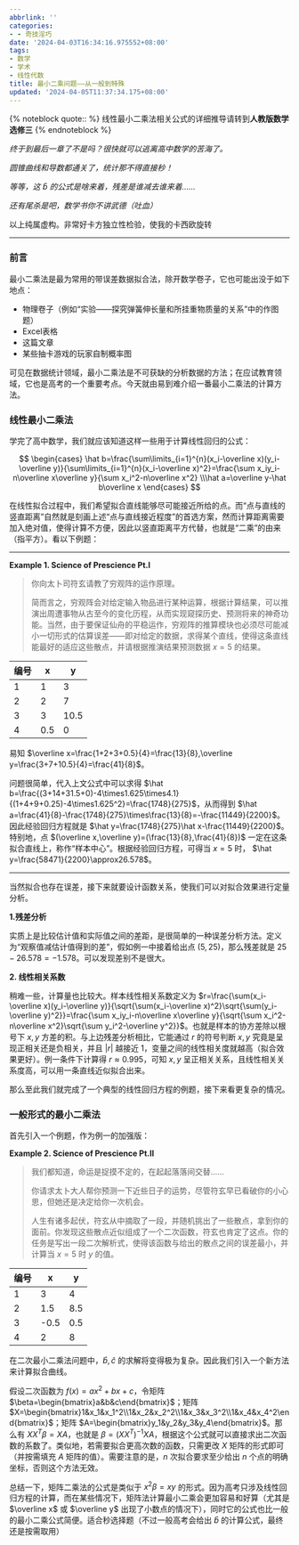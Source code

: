 ```yaml
---
abbrlink: ''
categories:
- - 奇技淫巧
date: '2024-04-03T16:34:16.975552+08:00'
tags:
- 数学
- 学术
- 线性代数
title: 最小二乘问题——从一般到特殊
updated: '2024-04-05T11:37:34.175+08:00'
---
```

{% noteblock quote:: %}
线性最小二乘法相关公式的详细推导请转到**人教版数学选修三**
{% endnoteblock %}

*终于到最后一章了不是吗？很快就可以逃离高中数学的苦海了。*

*圆锥曲线和导数都通关了，统计那不得直接秒！*

*等等，这* $\hat b$ *的公式是啥来着，残差是谁减去谁来着……*

*还有尾杀是吧，数学书你不讲武德（吐血）*

以上纯属虚构。非常好卡方独立性检验，使我的卡西欧旋转

---

### 前言

最小二乘法是最为常用的带误差数据拟合法，除开数学卷子，它也可能出没于如下地点：

* 物理卷子（例如“实验——探究弹簧伸长量和所挂重物质量的关系”中的作图题）
* Excel表格
* 这篇文章
* 某些抽卡游戏的玩家自制概率图

可见在数据统计领域，最小二乘法是不可获缺的分析数据的方法；在应试教育领域，它也是高考的一个重要考点。今天就由易到难介绍一番最小二乘法的计算方法。

### 线性最小二乘法

学完了高中数学，我们就应该知道这样一些用于计算线性回归的公式：

$$
\begin{cases}
\hat b=\frac{\sum\limits_{i=1}^{n}(x_i-\overline x)(y_i-\overline y)}{\sum\limits_{i=1}^{n}(x_i-\overline x)^2}=\frac{\sum x_iy_i-n\overline x\overline y}{\sum x_i^2-n\overline x^2}
\\\hat a=\overline y-\hat b\overline x
\end{cases}
$$

在线性拟合过程中，我们希望拟合直线能够尽可能接近所给的点。而“点与直线的竖直距离”自然就是刻画上述“点与直线接近程度”的首选方案，然而计算距离需要加入绝对值，使得计算不方便，因此以竖直距离平方代替，也就是“二乘”的由来（指平方）。看以下例题：

---

**Example 1. Science of Prescience Pt.I**

> 你向太卜司符玄请教了穷观阵的运作原理。
>
> 简而言之，穷观阵会对给定输入物品进行某种运算，根据计算结果，可以推演出周遭事物从古至今的变化历程，从而实现窥探历史、预测将来的神奇功能。当然，由于要保证仙舟的平稳运作，穷观阵的推算模块也必须尽可能减小一切形式的估算误差——即对给定的数据，求得某个直线，使得这条直线能最好的适应这些散点，并请根据推演结果预测数据 $x=5$ 的结果。


| 编号 | x   | y    |
| ---- | --- | ---- |
| 1    | 1   | 3    |
| 2    | 2   | 7    |
| 3    | 3   | 10.5 |
| 4    | 0.5 | 0    |

易知 $\overline x=\frac{1+2+3+0.5}{4}=\frac{13}{8},\overline y=\frac{3+7+10.5}{4}=\frac{41}{8}$。

问题很简单，代入上文公式中可以求得 $\hat b=\frac{(3+14+31.5+0)-4\times1.625\times4.1}{(1+4+9+0.25)-4\times1.625^2}=\frac{1748}{275}$，从而得到 $\hat a=\frac{41}{8}-\frac{1748}{275}\times\frac{13}{8}=-\frac{11449}{2200}$。因此经验回归方程就是 $\hat y=\frac{1748}{275}\hat x-\frac{11449}{2200}$。特别地，点 $(\overline x,\overline y)=(\frac{13}{8},\frac{41}{8})$ 一定在这条拟合直线上，称作“样本中心”。根据经验回归方程，可得当 $x=5$ 时， $\hat y=\frac{58471}{2200}\approx26.578$。

---

当然拟合也存在误差，接下来就要设计函数关系，使我们可以对拟合效果进行定量分析。

**1.残差分析**

实质上是比较估计值和实际值之间的差距，是很简单的一种误差分析方法。定义为“观察值减估计值得到的差”，假如例一中接着给出点 $(5,25)$，那么残差就是 ${25-26.578=-1.578}$。可以发现差别不是很大。

**2. 线性相关系数**

稍难一些，计算量也比较大。样本线性相关系数定义为 $r=\frac{\sum(x_i-\overline x)(y_i-\overline y)}{\sqrt{\sum(x_i-\overline x)^2}\sqrt{\sum(y_i-\overline y)^2}}=\frac{\sum x_iy_i-n\overline x\overline y}{\sqrt{\sum x_i^2-n\overline x^2}\sqrt{\sum y_i^2-\overline y^2}}$。也就是样本的协方差除以根号下 $x,y$ 方差的积。与上边残差分析相比，它能通过 $r$ 的符号判断 $x,y$ 究竟是呈现正相关还是负相关，并且 $|r|$ 越接近 ${1}$，变量之间的线性相关度就越高（拟合效果更好）。例一条件下计算得 $r\approx0.995$，可知 $x,y$ 呈正相关关系，且线性相关关系度高，可以用一条直线近似拟合出来。

那么至此我们就完成了一个典型的线性回归方程的例题，接下来看更复杂的情况。

### 一般形式的最小二乘法

首先引入一个例题，作为例一的加强版：

**Example 2. Science of Prescience Pt.II**

> 我们都知道，命运是捉摸不定的，在起起落落间交替……
>
> 你请求太卜大人帮你预测一下近些日子的运势，尽管符玄早已看破你的小心思，但她还是决定给你一次机会。
>
> 人生有诸多起伏，符玄从中摘取了一段，并随机挑出了一些散点，拿到你的面前。你发现这些散点近似组成了一个二次函数，符玄也肯定了这点。你的任务是写出一段二次解析式，使得该函数与给出的散点之间的误差最小，并计算当 $x=5$ 时 $y$ 的值。


| 编号 | x    | y   |
| ---- | ---- | --- |
| 1    | 3    | 4   |
| 2    | 1.5  | 8.5 |
| 3    | -0.5 | 0.5 |
| 4    | 2    | 8   |

在二次最小二乘法问题中，$\hat b,\hat c$ 的求解将变得极为复杂。因此我们引入一个新方法来计算拟合曲线。

假设二次函数为 $f(x)=ax^2+bx+c$，令矩阵 $\beta=\begin{bmatrix}a&b&c\end{bmatrix}$；矩阵 $X=\begin{bmatrix}1&x_1&x_1^2\\1&x_2&x_2^2\\1&x_3&x_3^2\\1&x_4&x_4^2\end{bmatrix}$；矩阵 $A=\begin{bmatrix}y_1&y_2&y_3&y_4\end{bmatrix}$。那么有 $XX^T\beta=XA$，也就是 $\beta=(XX^T)^{-1}XA$，根据这个公式就可以直接求出二次函数的系数了。类似地，若需要拟合更高次数的函数，只需更改 $X$ 矩阵的形式即可（并按需填充 $A$ 矩阵的值）。需要注意的是，$n$ 次拟合要求至少给出 $n$ 个点的明确坐标，否则这个方法无效。

总结一下，矩阵二乘法的公式是类似于 $x^2\beta=xy$ 的形式。因为高考只涉及线性回归方程的计算，而在某些情况下，矩阵法计算最小二乘会更加容易和好算（尤其是 $\overline x$ 或 $\overline y$ 出现了小数点的情况下），同时它的公式也比一般的最小二乘公式简便。适合秒选择题（不过一般高考会给出 $\hat b$ 的计算公式，最终还是按需取用）
